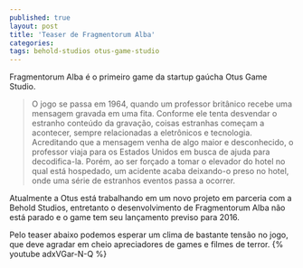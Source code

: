 ```yaml
---
published: true
layout: post
title: 'Teaser de Fragmentorum Alba'
categories: 
tags: behold-studios otus-game-studio
---
```

Fragmentorum Alba é o primeiro game da startup gaúcha Otus Game Studio.

> O jogo se passa em 1964, quando um professor britânico recebe uma mensagem gravada em uma fita. Conforme ele tenta desvendar o estranho conteúdo da gravação, coisas estranhas começam a acontecer, sempre relacionadas a eletrônicos e tecnologia. Acreditando que a mensagem venha de algo maior e desconhecido, o professor viaja para os Estados Unidos em busca de ajuda para decodifica-la. Porém, ao ser forçado a tomar o elevador do hotel no qual está hospedado, um acidente acaba deixando-o preso no hotel, onde uma série de estranhos eventos passa a ocorrer.

Atualmente a Otus está trabalhando em um novo projeto em parceria com a Behold Studios, entretanto o desenvolvimento de Fragmentorum Alba não está parado e o game tem seu lançamento previso para 2016. 

Pelo teaser abaixo podemos esperar um clima de bastante tensão no jogo, que deve agradar em cheio apreciadores de games e filmes de terror.
{% youtube adxVGar-N-Q %}